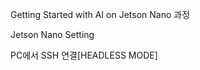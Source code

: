 Getting Started with AI on Jetson Nano 과정

Jetson Nano Setting














PC에서 SSH 연결[HEADLESS MODE]
